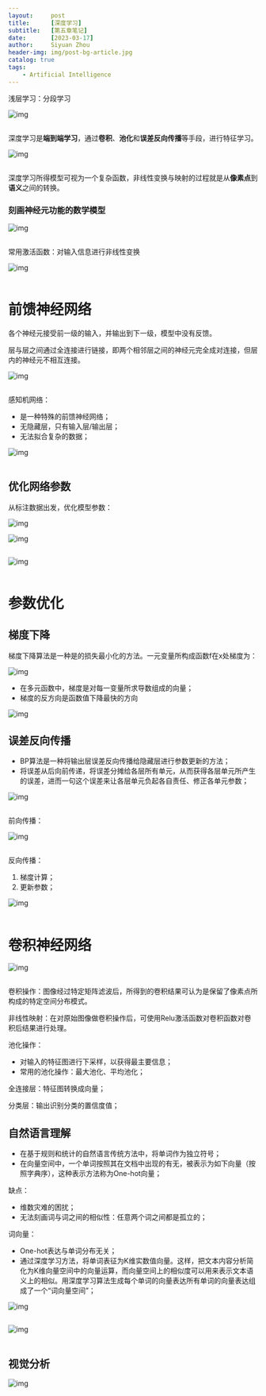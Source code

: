 ```yaml
---
layout:     post
title:      [深度学习]
subtitle:   [第五章笔记]
date:       [2023-03-17]
author:     Siyuan Zhou
header-img: img/post-bg-article.jpg
catalog: true
tags:
    - Artificial Intelligence
---
```


 浅层学习：分段学习

![img](https://img-blog.csdnimg.cn/65c7d431cb4242d8990d316c813a6b8b.png)

![点击并拖拽以移动](data:image/gif;base64,R0lGODlhAQABAPABAP///wAAACH5BAEKAAAALAAAAAABAAEAAAICRAEAOw==)

深度学习是**端到端学习**，通过**卷积**、**池化**和**误差反向传播**等手段，进行特征学习。

![img](https://img-blog.csdnimg.cn/e992b3f5182e429a9d6695d1ee8e78f0.png)

![点击并拖拽以移动](data:image/gif;base64,R0lGODlhAQABAPABAP///wAAACH5BAEKAAAALAAAAAABAAEAAAICRAEAOw==)

深度学习所得模型可视为一个复杂函数，非线性变换与映射的过程就是从**像素点**到**语义**之间的转换。

### 刻画神经元功能的数学模型

![img](https://img-blog.csdnimg.cn/edd4b548dbdc4c6bac71d58d74ff1cd0.png)

![点击并拖拽以移动](data:image/gif;base64,R0lGODlhAQABAPABAP///wAAACH5BAEKAAAALAAAAAABAAEAAAICRAEAOw==)

常用激活函数：对输入信息进行非线性变换

![img](https://img-blog.csdnimg.cn/26355bc4766d48e9ba8685ed0a8f11c7.png)

![点击并拖拽以移动](data:image/gif;base64,R0lGODlhAQABAPABAP///wAAACH5BAEKAAAALAAAAAABAAEAAAICRAEAOw==)

# 前馈神经网络

各个神经元接受前一级的输入，并输出到下一级，模型中没有反馈。

层与层之间通过全连接进行链接，即两个相邻层之间的神经元完全成对连接，但层内的神经元不相互连接。

![img](https://img-blog.csdnimg.cn/605517b2a68248e392f458651e74cfb2.png)

![点击并拖拽以移动](data:image/gif;base64,R0lGODlhAQABAPABAP///wAAACH5BAEKAAAALAAAAAABAAEAAAICRAEAOw==)



感知机网络：

- 是一种特殊的前馈神经网络；
- 无隐藏层，只有输入层/输出层；
- 无法拟合复杂的数据；

![img](https://img-blog.csdnimg.cn/4f1637583e0844a3baf604168bb17c4a.png)

![点击并拖拽以移动](data:image/gif;base64,R0lGODlhAQABAPABAP///wAAACH5BAEKAAAALAAAAAABAAEAAAICRAEAOw==)

## 优化网络参数

从标注数据出发，优化模型参数：

![img](https://img-blog.csdnimg.cn/e8ed55b15cc348e196e0c4983ccb9540.png)![点击并拖拽以移动](data:image/gif;base64,R0lGODlhAQABAPABAP///wAAACH5BAEKAAAALAAAAAABAAEAAAICRAEAOw==)

![img](https://img-blog.csdnimg.cn/280f2ba4054b474c9c4bb050c91369e9.png)

![点击并拖拽以移动](data:image/gif;base64,R0lGODlhAQABAPABAP///wAAACH5BAEKAAAALAAAAAABAAEAAAICRAEAOw==)

![img](https://img-blog.csdnimg.cn/cb3dd34cbc1c4f19b42f43ab533bd36e.png)

![点击并拖拽以移动](data:image/gif;base64,R0lGODlhAQABAPABAP///wAAACH5BAEKAAAALAAAAAABAAEAAAICRAEAOw==)

# 参数优化

## 梯度下降

梯度下降算法是一种是的损失最小化的方法。一元变量所构成函数f在x处梯度为：

![img](https://img-blog.csdnimg.cn/0136e97538374cada4b2b7ee96f6b0d1.png)![点击并拖拽以移动](data:image/gif;base64,R0lGODlhAQABAPABAP///wAAACH5BAEKAAAALAAAAAABAAEAAAICRAEAOw==)

- 在多元函数中，梯度是对每一变量所求导数组成的向量；
- 梯度的反方向是函数值下降最快的方向

![img](https://img-blog.csdnimg.cn/a8337fadc7cb4b8facbac01c36340e73.png)![点击并拖拽以移动](data:image/gif;base64,R0lGODlhAQABAPABAP///wAAACH5BAEKAAAALAAAAAABAAEAAAICRAEAOw==)

## 误差反向传播

- BP算法是一种将输出层误差反向传播给隐藏层进行参数更新的方法；
- 将误差从后向前传递，将误差分摊给各层所有单元，从而获得各层单元所产生的误差，进而一句这个误差来让各层单元负起各自责任、修正各单元参数；

![img](https://img-blog.csdnimg.cn/af026499beb64a32a2c9621d28adccc6.png)

![点击并拖拽以移动](data:image/gif;base64,R0lGODlhAQABAPABAP///wAAACH5BAEKAAAALAAAAAABAAEAAAICRAEAOw==)

前向传播：

![img](https://img-blog.csdnimg.cn/d17eda5666324622823013d892337d5f.png)

![点击并拖拽以移动](data:image/gif;base64,R0lGODlhAQABAPABAP///wAAACH5BAEKAAAALAAAAAABAAEAAAICRAEAOw==)

反向传播：

1. 梯度计算；
2. 更新参数；

![img](https://img-blog.csdnimg.cn/ed5ca79e3dae4cdda0f250d842acf10b.png)

![点击并拖拽以移动](data:image/gif;base64,R0lGODlhAQABAPABAP///wAAACH5BAEKAAAALAAAAAABAAEAAAICRAEAOw==)



# 卷积神经网络

![img](https://img-blog.csdnimg.cn/b79fbd2532fd4626ab6115234336f77d.png)

![点击并拖拽以移动](data:image/gif;base64,R0lGODlhAQABAPABAP///wAAACH5BAEKAAAALAAAAAABAAEAAAICRAEAOw==)

卷积操作：图像经过特定矩阵滤波后，所得到的卷积结果可认为是保留了像素点所构成的特定空间分布模式。

非线性映射：在对原始图像做卷积操作后，可使用Relu激活函数对卷积函数对卷积后结果进行处理。

池化操作：

- 对输入的特征图进行下采样，以获得最主要信息；
- 常用的池化操作：最大池化、平均池化；

全连接层：特征图转换成向量；

分类层：输出识别分类的置信度值；



## 自然语言理解

- 在基于规则和统计的自然语言传统方法中，将单词作为独立符号；
- 在向量空间中，一个单词按照其在文档中出现的有无，被表示为如下向量（按照字典序），这种表示方法称为One-hot向量；

缺点：

- 维数灾难的困扰；
- 无法刻画词与词之间的相似性：任意两个词之间都是孤立的；

词向量：

- One-hot表达与单词分布无关；
- 通过深度学习方法，将单词表征为K维实数值向量。这样，把文本内容分析简化为K维向量空间中的向量运算，而向量空间上的相似度可以用来表示文本语义上的相似。用深度学习算法生成每个单词的向量表达所有单词的向量表达组成了一个“词向量空间”；

![img](https://img-blog.csdnimg.cn/503318dec2bc43e1a7d474522e4d3414.png)

![点击并拖拽以移动](data:image/gif;base64,R0lGODlhAQABAPABAP///wAAACH5BAEKAAAALAAAAAABAAEAAAICRAEAOw==)

![img](https://img-blog.csdnimg.cn/9384297088c542eab2749eb2f73971f0.png)

![点击并拖拽以移动](data:image/gif;base64,R0lGODlhAQABAPABAP///wAAACH5BAEKAAAALAAAAAABAAEAAAICRAEAOw==)

##  视觉分析

![img](https://img-blog.csdnimg.cn/b2dec23183674710adb97964217bd7de.png)

![点击并拖拽以移动](data:image/gif;base64,R0lGODlhAQABAPABAP///wAAACH5BAEKAAAALAAAAAABAAEAAAICRAEAOw==)
